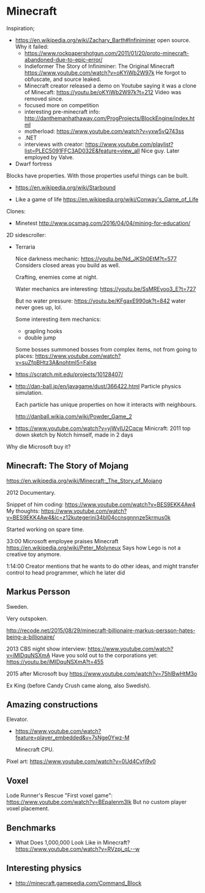 # Minecraft

Inspiration;

-   <https://en.wikipedia.org/wiki/Zachary_Barth#Infiniminer> open source. Why it failed:
    - https://www.rockpapershotgun.com/2011/01/20/proto-minecraft-abandoned-due-to-epic-error/
    - Indieformer The Story of Infiniminer: The Original Minecraft https://www.youtube.com/watch?v=oKYiWb2W97k He forgot to obfuscate, and source leaked.
    - Minecraft creator released a demo on Youtube saying it was a clone of Minecaft: https://youtu.be/oKYiWb2W97k?t=212 Video was removed since.
    - focused more on competition
    - interesting pre-minecraft info: http://danthemanhathaway.com/ProgProjects/BlockEngine/index.html
    - motherload: https://www.youtube.com/watch?v=yxw5vQ743ss 
    - .NET
    - interviews with creator: https://www.youtube.com/playlist?list=PLEC5091FFC3AD032E&feature=view_all Nice guy. Later employed by Valve.
-   Dwarf fortress

Blocks have properties. With those properties useful things can be built.

-   <https://en.wikipedia.org/wiki/Starbound>

-   Like a game of life <https://en.wikipedia.org/wiki/Conway's_Game_of_Life>

Clones:

-   Minetest http://www.ocsmag.com/2016/04/04/mining-for-education/

2D sidescroller:

-   Terraria

    Nice darkness mechanic: https://youtu.be/Nd_JKSh0EtM?t=577 Considers closed areas you build as well.

    Crafting, enemies come at night.

    Water mechanics are interesting: https://youtu.be/SsMREyoo3_E?t=727

    But no water pressure: https://youtu.be/KFgaxE990qk?t=842 water never goes up, lol.

    Some interesting item mechanics:

    - grapling hooks
    - double jump

    Some bosses summoned bosses from complex items, not from going to places: https://www.youtube.com/watch?v=suZfpBHtz3A&nohtml5=False

-   <https://scratch.mit.edu/projects/10128407/>

-   <http://dan-ball.jp/en/javagame/dust/366422.html> Particle physics simulation.

    Each particle has unique properties on how it interacts with neighbours.

    <http://danball.wikia.com/wiki/Powder_Game_2>

-   <https://www.youtube.com/watch?v=yjWvIU2Cqcw> Minicraft: 2011 top down sketch by Notch himself, made in 2 days

Why die Microsoft buy it?

## Minecraft: The Story of Mojang

https://en.wikipedia.org/wiki/Minecraft:_The_Story_of_Mojang

2012 Documentary.

Snippet of him coding: <https://www.youtube.com/watch?v=BES9EKK4Aw4> My thoughts: https://www.youtube.com/watch?v=BES9EKK4Aw4&lc=z12kutegerini34bl04ccnsgnnnze5krmus0k

Started working on spare time.

33:00 Microsoft employee praises Minecraft https://en.wikipedia.org/wiki/Peter_Molyneux Says how Lego is not a creative toy anymore.

1:14:00 Creator mentions that he wants to do other ideas, and might transfer control to head programmer, which he later did

## Markus Persson

Sweden.

Very outspoken.

http://recode.net/2015/08/29/minecraft-billionaire-markus-persson-hates-being-a-billionaire/

2013 CBS night show interview: https://www.youtube.com/watch?v=iMIDquNSXmA Have you sold out to the corporations yet: https://youtu.be/iMIDquNSXmA?t=455

2015 after Microsoft buy https://www.youtube.com/watch?v=75hlBwHtM3o

Ex King (before Candy Crush came along, also Swedish).

## Amazing constructions

Elevator.

-   <https://www.youtube.com/watch?feature=player_embedded&v=7sNge0Ywz-M>

    Minecraft CPU.

Pixel art: <https://www.youtube.com/watch?v=0Ud4Cvfj9v0>

## Voxel

Lode Runner's Rescue "First voxel game": https://www.youtube.com/watch?v=BEpaIenm3Ik But no custom player voxel placement.

## Benchmarks

- What Does 1,000,000 Look Like in Minecraft? <https://www.youtube.com/watch?v=RVzpj_qL--w>

## Interesting physics

- http://minecraft.gamepedia.com/Command_Block
